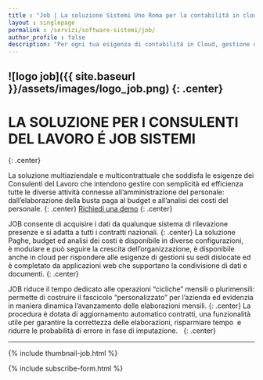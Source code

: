 ```yaml
---
title : "Job | La soluzione Sistemi Uno Roma per la contabilitá in cloud"
layout : singlepage
permalink : /servizi/software-sistemi/job/
author_profile : false
description: "Per ogni tua esigenza di contabilitá in Cloud, gestione delle HR  e delle presenze c'é JOB, la risposta Sistemi alle tue necessitá di gestione del personale."
---
```



![logo job]({{ site.baseurl }}/assets/images/logo_job.png)
{: .center}
-------------- 

# LA SOLUZIONE PER I CONSULENTI DEL LAVORO É JOB SISTEMI 
{: .center}

La soluzione multiaziendale e multicontrattuale che soddisfa le esigenze dei Consulenti del Lavoro che intendono gestire con semplicità ed efficienza tutte le diverse attività connesse all’amministrazione del personale: dall’elaborazione della busta paga al budget e all’analisi dei costi del personale.
{: .center}
<a href="mailto:marketing@s1r.it" class="btn btn--primary">Richiedi una demo</a>
{: .center}

JOB consente di acquisire i dati da qualunque sistema di rilevazione presenze e si adatta a tutti i contratti nazionali.
{: .center}
La soluzione Paghe, budget ed analisi dei costi è disponibile in diverse configurazioni, è modulare e può seguire la crescita dell’organizzazione, è disponibile anche in cloud per rispondere alle esigenze di gestioni su sedi dislocate ed è completato da applicazioni web che supportano la condivisione di dati e documenti.
{: .center}



JOB riduce il tempo dedicato alle operazioni &#8220;cicliche&#8221; mensili o plurimensili: permette di costruire il fascicolo &#8220;personalizzato&#8221; per l&#8217;azienda ed evidenzia in maniera dinamica l&#8217;avanzamento delle elaborazioni mensili.
{: .center}
La procedura è dotata di aggiornamento automatico contratti, una funzionalità utile per garantire la correttezza delle elaborazioni, risparmiare tempo  e ridurre le probabilità di errore in fase di imputazione.  
{: .center}

--------------------------

{% include thumbnail-job.html %}


{% include subscribe-form.html %}